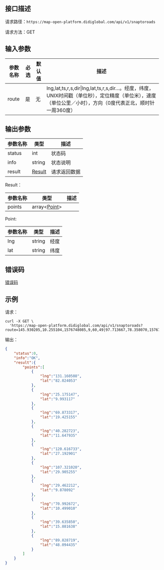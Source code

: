 ## 接口描述
请求路径：`https://map-open-platform.didiglobal.com/api/v1/snaptoroads`

请求方法：GET
## 输入参数
|参数名称 | 必选 | 默认值 | 描述|
|--------|-----|-----|-----|
|route| 是 | 无 | lng,lat,ts,r,s,dir&#124;lng,lat,ts,r,s,dir…。经度，纬度，UNIX时间戳（单位秒），定位精度（单位米），速度（单位公里／小时），方向（0度代表正北，顺时针一周360度） |

## 输出参数

|参数名称  | 类型 | 描述|
|--------|-----|-----|
|status | int  |状态码 |
|info|string|状态说明	|
|result | [Result](#Result)|请求返回数据 |

<span id="Result"></span>
Result：

|参数名称  | 类型 | 描述 |
|--------|-----|-----|
|points | array<[Point](#Point)> |  |

<span id="Point"></span>
Point:

|参数名称  | 类型 | 描述 |
|--------|-----|-----|
|lng   | string | 经度 |
|lat | string | 纬度 |

## 错误码
[错误码](/static/apimarket-docs/services/地图/错误码.md#errorCode)

## 示例

请求：
``` shell
curl -X GET \
  'https://map-open-platform.didiglobal.com/api/v1/snaptoroads?route=145.930205,10.255104,1576748085,9,60,49|97.713667,78.358070,1576748085,14,71,112|76.243073,42.894037,1576748085,11,80,89|3.299755,7.460810,1576748085,15,64,16|35.908980,57.017298,1576748085,4,30,36|29.889244,14.692414,1576748085,18,70,127|67.522386,75.305354,1576748085,6,45,243|97.136786,9.462057,1576748085,3,118,147|148.201296,80.584601,1576748085,11,76,152|59.230218,13.087488,1576748085,13,24,289'
```
输出：
``` json
{
    "status":0,
    "info":"OK",
    "result":{
        "points":[
            {
                "lng":"131.160508",
                "lat":"82.024053"
            },
            {
                "lng":"25.175147",
                "lat":"9.993117"
            },
            {
                "lng":"69.873317",
                "lat":"19.425155"
            },
            {
                "lng":"40.282723",
                "lat":"11.647935"
            },
            {
                "lng":"120.616733",
                "lat":"27.192901"
            },
            {
                "lng":"107.321020",
                "lat":"29.905255"
            },
            {
                "lng":"29.462212",
                "lat":"9.878092"
            },
            {
                "lng":"70.992672",
                "lat":"10.499010"
            },
            {
                "lng":"39.635850",
                "lat":"15.881638"
            },
            {
                "lng":"89.828719",
                "lat":"48.094435"
            }
        ]
    }
}
```
